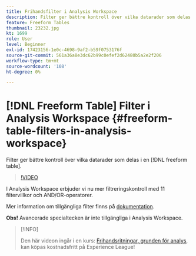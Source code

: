 ```yaml
---
title: Frihandsfilter i Analysis Workspace
description: Filter ger bättre kontroll över vilka datarader som delas i en friformstabell.
feature: Freeform Tables
thumbnail: 23232.jpg
kt: 1699
role: User
level: Beginner
exl-id: 17423156-1e0c-4698-9af2-b59f0753176f
source-git-commit: 561a36a8e3dc62b99c0efef2d62480b5a2e2f206
workflow-type: tm+mt
source-wordcount: '108'
ht-degree: 0%

---
```


# [!DNL Freeform Table] Filter i Analysis Workspace {#freeform-table-filters-in-analysis-workspace}

Filter ger bättre kontroll över vilka datarader som delas i en [!DNL freeform table].

>[!VIDEO](https://video.tv.adobe.com/v/23232/?quality=12)

I Analysis Workspace erbjuder vi nu mer filtreringskontroll med 11 filtervillkor och AND/OR-operatorer.

Mer information om tillgängliga filter finns på [dokumentation](https://experienceleague.adobe.com/docs/analytics-platform/using/cja-workspace/visualizations/freeform-table/pagination-filtering-sorting.html#cja-workspace?lang=en).

**Obs!** Avancerade specialtecken är inte tillgängliga i Analysis Workspace.

>[!INFO]
>
> Den här videon ingår i en kurs: [Frihandsritningar, grunden för analys](https://experienceleague.adobe.com/?recommended=Analytics-U-1-2020.3), kan köpas kostnadsfritt på Experience League!
